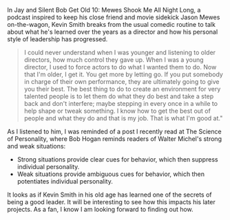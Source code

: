 <!--
.. title: Kevin Smith on Participative Leadership
.. slug: kevin_smith
.. date: 2013-09-13 02:09:00 UTC
.. tags: participative_leadership
.. category:
.. link: 
.. description: This post is from a podcast back in 2013.  I tried to re-link back to it, but seems unavailable on Sound Cloud now.
.. type: text
-->

In Jay and Silent Bob Get Old 10: Mewes Shook Me All Night Long, a podcast inspired to keep his close friend
and movie sidekick Jason Mewes on-the-wagon, Kevin Smith breaks from the usual comedic routine to talk about
what he's learned over the years as a director and how his personal style of leadership has progressed.

> I could never understand when I was younger and listening to older directors, how much control they gave up.
When I was a young director, I used to force actors to do what I wanted them to do. 
Now that I'm older, I get it. You get more by letting go. 
If you put somebody in charge of their own performance, they are ultimately going to give you their best. 
The best thing to do to create an environment for very talented people is to let them do what they do best 
and take a step back and don't interfere; maybe stepping in every once in a while to help shape or tweak something. 
I know how to get the best out of people and what they do and that is my job. That is what I'm good at."  

As I listened to him, I was reminded of a post I recently read at The Science of Personality,
where Bob Hogan reminds readers of Walter Michel's strong and weak situations:
- Strong situations provide clear cues for behavior, which then suppress individual personality. 
- Weak situations provide ambiguous cues for behavior, which then potentiates individual personality.

It looks as if Kevin Smith in his old age has learned one of the secrets of being a good leader.
It will be interesting to see how this impacts his later projects.
As a fan, I know I am looking forward to finding out how.

